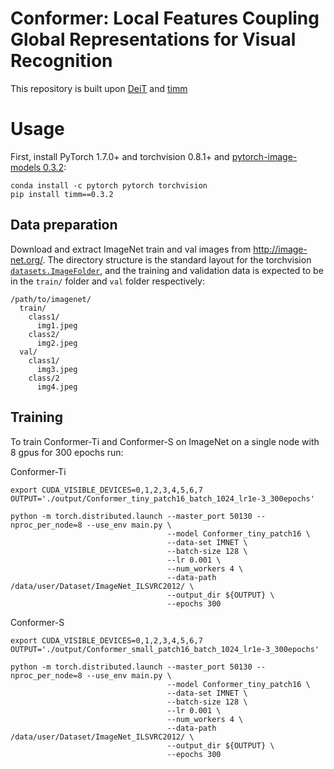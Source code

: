 # Conformer: Local Features Coupling Global Representations for Visual Recognition

This repository is built upon [DeiT](https://github.com/facebookresearch/deit) and [timm](https://github.com/rwightman/pytorch-image-models)

# Usage

First, install PyTorch 1.7.0+ and torchvision 0.8.1+ and [pytorch-image-models 0.3.2](https://github.com/rwightman/pytorch-image-models):

```
conda install -c pytorch pytorch torchvision
pip install timm==0.3.2
```

## Data preparation

Download and extract ImageNet train and val images from http://image-net.org/.
The directory structure is the standard layout for the torchvision [`datasets.ImageFolder`](https://pytorch.org/docs/stable/torchvision/datasets.html#imagefolder), and the training and validation data is expected to be in the `train/` folder and `val` folder respectively:

```
/path/to/imagenet/
  train/
    class1/
      img1.jpeg
    class2/
      img2.jpeg
  val/
    class1/
      img3.jpeg
    class/2
      img4.jpeg
```

## Training
To train Conformer-Ti and Conformer-S on ImageNet on a single node with 8 gpus for 300 epochs run:

Conformer-Ti
```
export CUDA_VISIBLE_DEVICES=0,1,2,3,4,5,6,7
OUTPUT='./output/Conformer_tiny_patch16_batch_1024_lr1e-3_300epochs'

python -m torch.distributed.launch --master_port 50130 --nproc_per_node=8 --use_env main.py \
                                   --model Conformer_tiny_patch16 \
                                   --data-set IMNET \
                                   --batch-size 128 \
                                   --lr 0.001 \
                                   --num_workers 4 \
                                   --data-path /data/user/Dataset/ImageNet_ILSVRC2012/ \
                                   --output_dir ${OUTPUT} \
                                   --epochs 300
```

Conformer-S
```
export CUDA_VISIBLE_DEVICES=0,1,2,3,4,5,6,7
OUTPUT='./output/Conformer_small_patch16_batch_1024_lr1e-3_300epochs'

python -m torch.distributed.launch --master_port 50130 --nproc_per_node=8 --use_env main.py \
                                   --model Conformer_tiny_patch16 \
                                   --data-set IMNET \
                                   --batch-size 128 \
                                   --lr 0.001 \
                                   --num_workers 4 \
                                   --data-path /data/user/Dataset/ImageNet_ILSVRC2012/ \
                                   --output_dir ${OUTPUT} \
                                   --epochs 300
```
